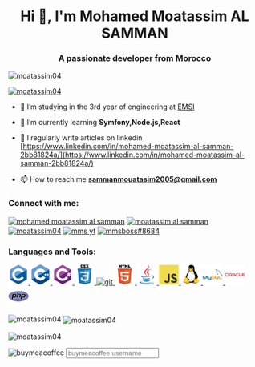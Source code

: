 <h1 align="center">Hi 👋, I'm Mohamed Moatassim AL SAMMAN</h1>
<h3 align="center">A passionate developer from Morocco</h3>

<p align="left"> <img src="https://komarev.com/ghpvc/?username=moatassim04&label=Profile%20views&color=0e75b6&style=flat" alt="moatassim04" /> </p>

<p align="left"> <a href="https://github.com/ryo-ma/github-profile-trophy"><img src="https://github-profile-trophy.vercel.app/?username=moatassim04" alt="moatassim04" /></a> </p>

- 🔭 I’m studying in the 3rd year of engineering at [EMSI](https://emsi.ma/)

- 🌱 I’m currently learning **Symfony,Node.js,React**

- 📝 I regularly write articles on linkedin [https://www.linkedin.com/in/mohamed-moatassim-al-samman-2bb81824a/](https://www.linkedin.com/in/mohamed-moatassim-al-samman-2bb81824a/)

- 📫 How to reach me **sammanmouatasim2005@gmail.com**

<h3 align="left">Connect with me:</h3>
<p align="left">
<a href="https://linkedin.com/in/mohamed moatassim al samman" target="blank"><img align="center" src="https://raw.githubusercontent.com/rahuldkjain/github-profile-readme-generator/master/src/images/icons/Social/linked-in-alt.svg" alt="mohamed moatassim al samman" height="30" width="40" /></a>
<a href="https://fb.com/moatassim al samman" target="blank"><img align="center" src="https://raw.githubusercontent.com/rahuldkjain/github-profile-readme-generator/master/src/images/icons/Social/facebook.svg" alt="moatassim al samman" height="30" width="40" /></a>
<a href="https://instagram.com/moatassim04" target="blank"><img align="center" src="https://raw.githubusercontent.com/rahuldkjain/github-profile-readme-generator/master/src/images/icons/Social/instagram.svg" alt="moatassim04" height="30" width="40" /></a>
<a href="https://www.youtube.com/c/mms yt" target="blank"><img align="center" src="https://raw.githubusercontent.com/rahuldkjain/github-profile-readme-generator/master/src/images/icons/Social/youtube.svg" alt="mms yt" height="30" width="40" /></a>
<a href="https://discord.gg/mmsboss#8684" target="blank"><img align="center" src="https://raw.githubusercontent.com/rahuldkjain/github-profile-readme-generator/master/src/images/icons/Social/discord.svg" alt="mmsboss#8684" height="30" width="40" /></a>
</p>

<h3 align="left">Languages and Tools:</h3>
<p align="left"> <a href="https://www.cprogramming.com/" target="_blank" rel="noreferrer"> <img src="https://raw.githubusercontent.com/devicons/devicon/master/icons/c/c-original.svg" alt="c" width="40" height="40"/> </a> <a href="https://www.w3schools.com/cpp/" target="_blank" rel="noreferrer"> <img src="https://raw.githubusercontent.com/devicons/devicon/master/icons/cplusplus/cplusplus-original.svg" alt="cplusplus" width="40" height="40"/> </a> <a href="https://www.w3schools.com/cs/" target="_blank" rel="noreferrer"> <img src="https://raw.githubusercontent.com/devicons/devicon/master/icons/csharp/csharp-original.svg" alt="csharp" width="40" height="40"/> </a> <a href="https://www.w3schools.com/css/" target="_blank" rel="noreferrer"> <img src="https://raw.githubusercontent.com/devicons/devicon/master/icons/css3/css3-original-wordmark.svg" alt="css3" width="40" height="40"/> </a> <a href="https://git-scm.com/" target="_blank" rel="noreferrer"> <img src="https://www.vectorlogo.zone/logos/git-scm/git-scm-icon.svg" alt="git" width="40" height="40"/> </a> <a href="https://www.w3.org/html/" target="_blank" rel="noreferrer"> <img src="https://raw.githubusercontent.com/devicons/devicon/master/icons/html5/html5-original-wordmark.svg" alt="html5" width="40" height="40"/> </a> <a href="https://www.java.com" target="_blank" rel="noreferrer"> <img src="https://raw.githubusercontent.com/devicons/devicon/master/icons/java/java-original.svg" alt="java" width="40" height="40"/> </a> <a href="https://developer.mozilla.org/en-US/docs/Web/JavaScript" target="_blank" rel="noreferrer"> <img src="https://raw.githubusercontent.com/devicons/devicon/master/icons/javascript/javascript-original.svg" alt="javascript" width="40" height="40"/> </a> <a href="https://www.linux.org/" target="_blank" rel="noreferrer"> <img src="https://raw.githubusercontent.com/devicons/devicon/master/icons/linux/linux-original.svg" alt="linux" width="40" height="40"/> </a> <a href="https://www.mysql.com/" target="_blank" rel="noreferrer"> <img src="https://raw.githubusercontent.com/devicons/devicon/master/icons/mysql/mysql-original-wordmark.svg" alt="mysql" width="40" height="40"/> </a> <a href="https://www.oracle.com/" target="_blank" rel="noreferrer"> <img src="https://raw.githubusercontent.com/devicons/devicon/master/icons/oracle/oracle-original.svg" alt="oracle" width="40" height="40"/> </a> <a href="https://www.php.net" target="_blank" rel="noreferrer"> <img src="https://raw.githubusercontent.com/devicons/devicon/master/icons/php/php-original.svg" alt="php" width="40" height="40"/> </a> </p>

<p><img align="left" src="https://github-readme-stats.vercel.app/api/top-langs?username=moatassim04&show_icons=true&locale=en&layout=compact" alt="moatassim04" /></p>

<p>&nbsp;<img align="center" src="https://github-readme-stats.vercel.app/api?username=moatassim04&show_icons=true&locale=en" alt="moatassim04" /></p>

<p><img align="center" src="https://github-readme-streak-stats.herokuapp.com/?user=moatassim04&" alt="moatassim04" /></p>

<img src="https://cdn.buymeacoffee.com/buttons/v2/default-yellow.png" class="w-36 h-8 sm:w-52 sm:h-12 mr-1 sm:mr-4" alt="buymeacoffee">

<input id="buy-me-a-coffee" placeholder="buymeacoffee username" class="outline-none placeholder-gray-700 w-32 sm:w-1/2 border-t-0 border-l-0 border-r-0 border solid border-gray-900 py-1 px-1 focus:border-blue-700" value="" fdprocessedid="z7u2d8">
